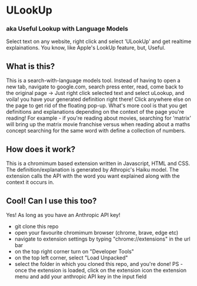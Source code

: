 # ULookUp
### aka Useful Lookup with Language Models
Select text on any website, right click and select 'ULookUp' and get realtime explainations. You know, like Apple's LookUp feature, but, Useful.

## What is this?
This is a search-with-language models tool. Instead of having to open a new tab, navigate to google.com, search press enter, read, come back to the original page -> Just right click selected text and select uLookup, and voila! you have your generated definition right there! Click anywhere else on the page to get rid of the floating pop-up.
What's more cool is that you get definitions and explanations depending on the context of the page you're reading! For example - if you're reading about movies, searching for 'matrix' will bring up the matrix movie franchise versus when reading about a maths concept searching for the same word with define a collection of numbers.

## How does it work?
This is a chromimum based extension written in Javascript, HTML and CSS. The definition/explanation is generated by Athropic's Haiku model. The extension calls the API with the word you want explained along with the context it occurs in.

## Cool! Can I use this too?
Yes! As long as you have an Anthropic API key!
- git clone this repo
- open your favourite chromimum browser (chrome, brave, edge etc)
- navigate to extension settings by typing "chrome://extensions" in the url bar
- on the top right corner turn on "Developer Tools"
- on the top left corner, select "Load Unpacked"
- select the folder in which you cloned this repo, and you're done!
PS - once the extension is loaded, click on the extension icon the extension menu and add your anthropic API key in the input field